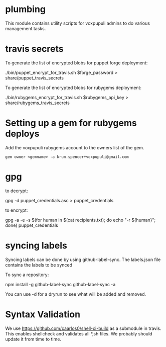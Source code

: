 # plumbing

This module contains utility scripts for voxpupuli admins to
do various management tasks.



# travis secrets

To generate the list of encrypted blobs for puppet forge deployment:

./bin/puppet_encrypt_for_travis.sh $forge_password > share/puppet_travis_secrets

To generate the list of encrypted blobs for rubygems deployment:

./bin/rubygems_encrypt_for_travis.sh $rubygems_api_key > share/rubygems_travis_secrets


# Setting up a gem for rubygems deploys

Add the voxpupuli rubygems account to the owners list of the gem.


```
gem owner <gemname> -a krum.spencer+voxpupuli@gmail.com
```


# gpg

to decrypt:


gpg -d puppet_credentials.asc > puppet_credentials


to encrypt:


gpg -a -e -s $(for human in $(cat recipients.txt); do echo "-r ${human}"; done) puppet_credentials


# syncing labels

Syncing labels can be done by using github-label-sync. The labels.json file
contains the labels to be synced

To sync a repository:

npm install -g github-label-sync
github-label-sync -a <GitHub token> <repository>

You can use -d for a dryrun to see what will be added and removed.


# Syntax Validation

We use https://github.com/caarlos0/shell-ci-build as a submodule in travis. This enables shellcheck and validates all \*,sh files. We probably should update it from time to time.
